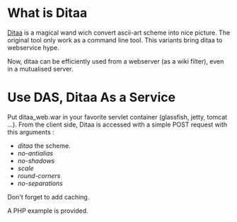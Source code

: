 What is Ditaa
=============

[Ditaa](http://ditaa.sourceforge.net/) is a magical wand wich convert ascii-art scheme into nice picture.
The original tool only work as a command line tool.
This variants bring ditaa to webservice hype.

Now, ditaa  can be efficiently used from a webserver (as a wiki filter), even in a mutualised server.

Use DAS, Ditaa As a Service
===========================

Put ditaa_web.war in your favorite servlet container (glassfish, jetty, tomcat ...).
From the client side, Ditaa is accessed with a simple POST request with this arguments :
 * _ditaa_ the scheme.
 * _no-antialias_
 * _no-shadows_
 * _scale_
 * _round-corners_
 * _no-separations_

Don't forget to add caching.

A PHP example is provided.